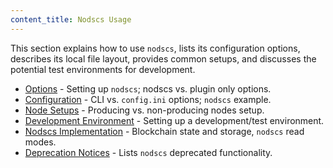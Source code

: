 ```yaml
---
content_title: Nodscs Usage
---
```


This section explains how to use `nodscs`, lists its configuration options, describes its local file layout, provides common setups, and discusses the potential test environments for development.

* [Options](00_nodscs-options.md) - Setting up `nodscs`; nodscs vs. plugin only options.
* [Configuration](01_nodscs-configuration.md) - CLI vs. `config.ini` options; `nodscs` example.
* [Node Setups](02_node-setups/index.md) - Producing vs. non-producing nodes setup.
* [Development Environment](03_development-environment/index.md) - Setting up a development/test environment.
* [Nodscs Implementation](05_nodscs-implementation.md) - Blockchain state and storage, `nodscs` read modes.
* [Deprecation Notices](https://github.com/lcscs/scs/issues/7597) - Lists `nodscs` deprecated functionality.
